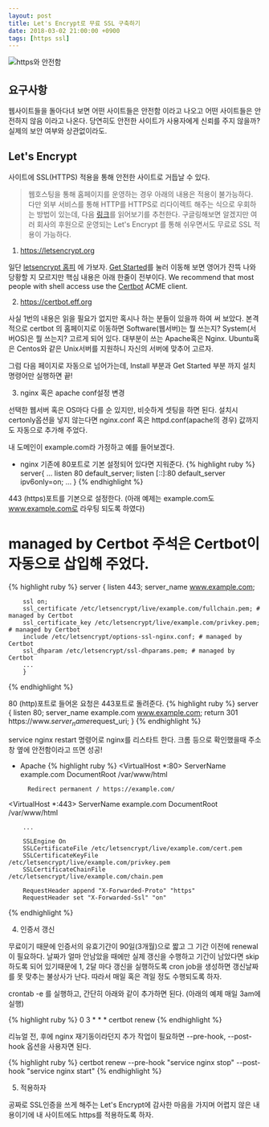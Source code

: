```yaml
---
layout: post
title: Let's Encrypt로 무료 SSL 구축하기
date: 2018-03-02 21:00:00 +0900
tags: [https ssl]
---
```


![https와 안전함]({{site.baseurl}}/assets/img/https_safe.png)

## 요구사항
웹사이트들을 돌아다녀 보면 어떤 사이트들은 안전함 이라고 나오고
어떤 사이트들은 안전하지 않음 이라고 나온다.
당연히도 안전한 사이트가 사용자에게 신뢰를 주지 않을까?
실제의 보안 여부와 상관없이라도.

## Let's Encrypt
사이트에 SSL(HTTPS) 적용을 통해 안전한 사이트로 거듭날 수 있다.
>웹호스팅을 통해 홈페이지를 운영하는 경우 아래의 내용은 적용이 불가능하다. 다만 외부 서비스를 통해 HTTP를 HTTPS로 리다이렉트 해주는 식으로 우회하는 방법이 있는데, 다음 [링크](https://jsdev.kr/t/https-cloudflare-flexible-ssl/1973)를 읽어보기를 추천한다. 
구글링해보면 알겠지만 여러 회사의 후원으로 운영되는 Let's Encrypt 를 통해
쉬우면서도 무료로 SSL 적용이 가능하다.

1. https://letsencrypt.org

일단 [letsencrypt 홈피](https://letsencrypt.org "letsencrypt") 에 가보자.
[Get Started](https://letsencrypt.org/getting-started/)를 눌러 이동해 보면
영어가 잔뜩 나와 당황할 지 모르지만 핵심 내용은 아래 한줄이 전부이다.
We recommend that most people with shell access use the [Certbot](https://certbot.eff.org) ACME client.

2. https://certbot.eff.org

사실 1번의 내용은 읽을 필요가 없지만 혹시나 하는 분들이 있을까 하여 써 보았다.
본격적으로 certbot 의 홈페이지로 이동하면 Software(웹서버)는 뭘 쓰는지?
System(서버OS)은 뭘 쓰는지? 고르게 되어 있다.
대부분이 쓰는 Apache혹은 Nginx. Ubuntu혹은 Centos와 같은 Unix서버를 지원하니 자신의 서버에 맞추어 고르자.

그럼 다음 페이지로 자동으로 넘어가는데, Install 부분과 Get Started 부분 까지 설치 명령어만 실행하면 끝!

3. nginx 혹은 apache conf설정 변경

선택한 웹서버 혹은 OS마다 다를 순 있지만, 비슷하게 셋팅을 하면 된다.
설치시 certonly옵션을 넣지 않는다면 nginx.conf 혹은 httpd.conf(apache의 경우) 값까지도 자동으로 추가해 주었다.

내 도메인이 example.com라 가정하고 예를 들어보겠다.

- nginx
기존에 80포트로 기본 설정되어 있다면 지워준다.
{% highlight ruby %}
server{
    ...
    listen 80 default_server;
    listen [::]:80 default_server ipv6only=on;
    ...
}
{% endhighlight %}

443 (https)포트를 기본으로 설정한다.
(아래 예제는 example.com도 www.example.com로 라우팅 되도록 하였다)
# managed by Certbot 주석은 Certbot이 자동으로 삽입해 주었다.
{% highlight ruby %}
    server {
        listen 443;
        server_name www.example.com;

        ssl on;
        ssl_certificate /etc/letsencrypt/live/example.com/fullchain.pem; # managed by Certbot
        ssl_certificate_key /etc/letsencrypt/live/example.com/privkey.pem; # managed by Certbot
        include /etc/letsencrypt/options-ssl-nginx.conf; # managed by Certbot
        ssl_dhparam /etc/letsencrypt/ssl-dhparams.pem; # managed by Certbot
        ...
        }
{% endhighlight %}

80 (http)포트로 들어온 요청은 443포트로 돌려준다.
{% highlight ruby %}
    server {
        listen 80;
        server_name example.com www.example.com;
        return 301 https://www.$server_name$request_uri;
    }
{% endhighlight %}

service nginx restart 명령어로 nginx를 리스타트 한다.
크롬 등으로 확인했을때 주소창 옆에 안전함이라고 뜨면 성공!

- Apache
{% highlight ruby %}
<VirtualHost *:80>
        ServerName example.com
        DocumentRoot /var/www/html
        
        Redirect permanent / https://example.com/
</VirtualHost>

<VirtualHost *:443>
        ServerName example.com
        DocumentRoot /var/www/html
        
        ...
        
        SSLEngine On
        SSLCertificateFile /etc/letsencrypt/live/example.com/cert.pem
        SSLCertificateKeyFile /etc/letsencrypt/live/example.com/privkey.pem
        SSLCertificateChainFile /etc/letsencrypt/live/example.com/chain.pem
  
        RequestHeader append "X-Forwarded-Proto" "https"
        RequestHeader set "X-Forwarded-Ssl" "on"
</VirtualHost>

{% endhighlight %}


4. 인증서 갱신

무료이기 때문에 인증서의 유효기간이 90일(3개월)으로 짧고 그 기간 이전에 renewal이 필요하다.
날짜가 얼마 안남았을 때에만 실제 갱신을 수행하고 기간이 남았다면 skip하도록 되어 있기때문에
1, 2달 마다 갱신을 실행하도록 cron job을 생성하면 갱신날짜를 못 맞추는 불상사가 난다.
따라서 매일 혹은 격일 정도 수행되도록 하자.

crontab -e 를 실행하고, 간단히 아래와 같이 추가하면 된다.
(아래의 예제 매일 3am에 실행)

{% highlight ruby %}
0 3 * * * certbot renew
{% endhighlight %}

리뉴얼 전, 후에 nginx 재기동이라던지 추가 작업이 필요하면 --pre-hook, --post-hook 옵션을 사용자면 된다.

{% highlight ruby %}
certbot renew --pre-hook "service nginx stop" --post-hook "service nginx start"
{% endhighlight %}


5. 적용하자

공짜로 SSL인증을 쓰게 해주는 Let's Encrypt에 감사한 마음을 가지며
어렵지 않은 내용이기에 내 사이트에도 https를 적용하도록 하자.